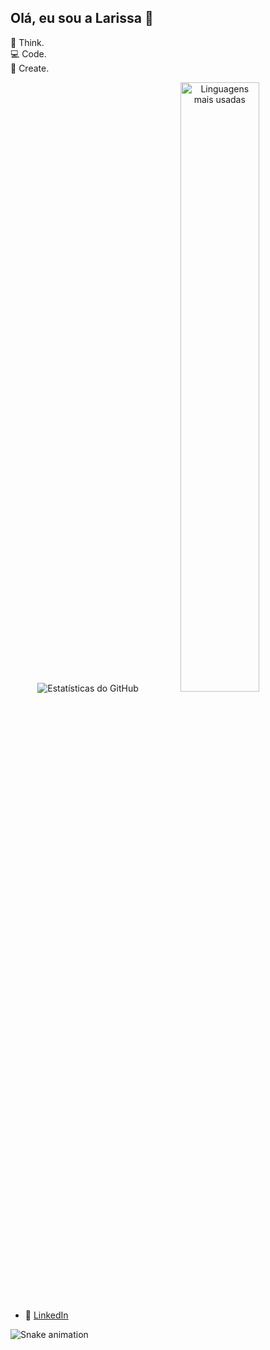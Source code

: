 ## Olá, eu sou a Larissa 👋

💭 Think.  
💻 Code.  
🎨 Create.  


<p align="center">
  <img src="https://github-readme-stats.vercel.app/api?username=Larimcal&show_icons=true&theme=radical" alt="Estatísticas do GitHub" />
  <img src="https://github-readme-stats.vercel.app/api/top-langs/?username=Larimcal&layout=compact&theme=radical" alt="Linguagens mais usadas" width="50%" />
</p>


- 💼 [LinkedIn](https://www.linkedin.com/in/larissa-de-magalh%C3%A3es-caldeira-b294a0178/)

![Snake animation](https://Larimcal.github.io/Larimcal/github-contribution-grid-snake.svg)
